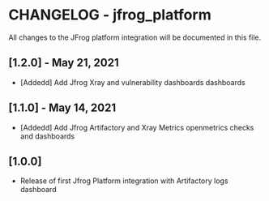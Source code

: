 # CHANGELOG - jfrog_platform
All changes to the JFrog platform integration will be documented in this file.

## [1.2.0] - May 21, 2021
* [Addedd] Add Jfrog Xray and vulnerability dashboards dashboards

## [1.1.0] - May 14, 2021
* [Addedd] Add Jfrog Artifactory and Xray Metrics openmetrics checks and dashboards

## [1.0.0]
* Release of first Jfrog Platform integration with Artifactory logs dashboard





